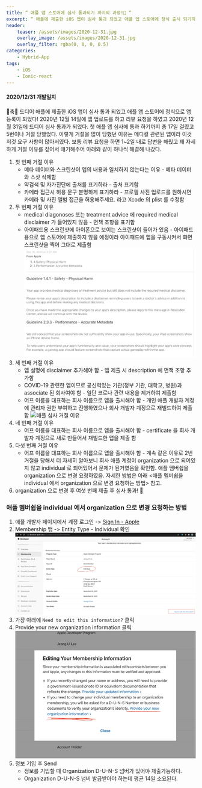 ```yaml
---
title: “ 애플 앱 스토어에 심사 통과되기 까지의 과정!🎉 “
excerpt: “ 애플에 제출한 iOS 앱이 심사 통과 되었고 애플 앱 스토어에 정식 출시 되기까지 5번 거절 당하고 디버깅한 험난한 과정“
header:
    teaser: /assets/images/2020-12-31.jpg
    overlay_image: /assets/images/2020-12-31.jpg
    overlay_filter: rgba(0, 0, 0, 0.5)
categories:
    - Hybrid-App
tags:
    - iOS
    - Ionic-react
---
```


#### 2020/12/31 개발일지
🎉축🎉 드디어 애플에 제출한 iOS 앱이 심사 통과 되었고 애플 앱 스토어에 정식으로 앱 등록이 되었다! 2020년 12월 14일에 앱 업로드를 하고 리뷰 요청을 하였고 2020년 12월 31일에 드디어 심사 통과가 되었다. 첫 애플 앱 심사에 통과 하기까지 총 17일 걸렸고 5번이나 거절 당했었다. 이렇게 거절을 많이 당했던 이유는 메디컬 관련된 앱이라 이것저것 요구 사항이 많아서였다. 보통 리뷰 요청을 하면 1~2일 내로 답변을 해줬고 꽤 자세하게 거절 이유를 짚어서 얘기해주어 아래와 같이 하나씩 해결해 나갔다.

1. 첫 번째 거절 이유
	* 메타 데이터와 스크린샷이 앱의 내용과 일치하지 않는다는 이유 - 메타 데이터와 스샷 삭제함
	* 약검색 및 자가진단에 출처를 표기하라 - 출처 표기함
	* 카메라 접근시 허용 문구 분명하게 표기하라 - 프로필 사진 업로드를 원하시면 카메라 및 사진 앨범 접근을 허용해주세요. 라고 Xcode 의 plist 를 수정함
2. 두 번째 거절 이유
	* medical diagonoses 또는 treatment advice 에 required medical disclaimer 가 들어있지 않음 - 면책 조항을 표기함
	* 아이패드용 스크린샷에 아이폰으로 보이는 스크린샷이 들어가 있음 - 아이패드용으로 앱 스토어에 제출하지 않을 예정이라 아이패드에 앱을 구동시켜서 화면 스크린샷을 찍어 그대로 제출함
![애플 심사 거절 이유](/assets/images/2020-12-31-1.jpg)
3. 세 번째 거절 이유
	* 앱 설명에 disclaimer 추가해야 함 - 앱 제출 시 description 에 면책 조항 추가함
	* COVID-19 관련한 앱이므로 공신력있는 기관(정부 기관, 대학교, 병원)과 associate 된 회사여야 함 - 일단 코로나 관련 내용을 제거하여 제출함
	* 어프 이름을 대표하는 회사 이름으로 앱을 출시해야 함 - 개인 애플 개발자 계정에 관리자 권한 부여하고 진행하였으나 회사 개발자 계정으로 재빌드하여 제출함
![애플 심사 거절 이유](/assets/images/2021-12-31-2.jpg)
4. 네 번째 거절 이유
	* 어프 이름을 대표하는 회사 이름으로 앱을 출시해야 함 - certificate 을 회사 개발자 계정으로 새로 만들어서 재빌드한 앱을 제출 함
5.  다섯 번째 거절 이유
	*  어프 이름을 대표하는 회사 이름으로 앱을 출시해야 함 - 계속 같은 이유로 2번 거절을 당해서 더 자세히 알아보니 회사 애플 계정이 organization 으로 되어있지 않고 individual 로 되어있어서 문제가 된거였음을 확인함. 애플 멤버쉽을 organization 으로 변경 요청하였음. 자세한 방법은 아래 <애플 멤버쉽을 individual 에서 organization 으로 변경 요청하는 방법> 참고.
6. organization 으로 변경 후 여섯 번째 제출 후 심사 통과! 🎉


### 애플 멤버쉽을 individual 에서 organization 으로 변경 요청하는 방법
1. 애플 개발자 페이지에서 계정 로그인 ->  [Sign In - Apple](https://developer.apple.com/account/)
2. Membership 탭 -> Entity Type - Individual 확인
![애플 멤버쉽 변경하는 방법](/assets/images/2020-12-31-3.jpg)
3. 가장 아래에 `Need to edit this information?` 클릭
4. Provide your new organization information 클릭
![애플 멤버쉽 변경하는 방법](/assets/images/2020-12-31-4.jpg)
5. 정보 기입 후 Send
	* 정보를 기입할 때 Organization D-U-N-S 넘버가 있어야 제출가능하다.
	* Organization D-U-N-S 넘버 발급받아야 하는데 평균 14일 소요된다.
